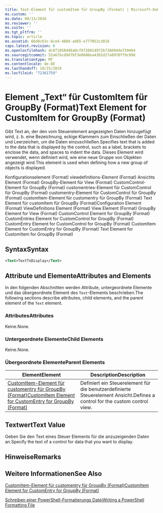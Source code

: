 ```yaml
---
title: Text-Element für customItem für GroupBy (Format) | Microsoft-Dokumentation
ms.custom: ''
ms.date: 09/13/2016
ms.reviewer: ''
ms.suite: ''
ms.tgt_pltfrm: ''
ms.topic: article
ms.assetid: 66d8c63c-6ce4-480d-ad65-e777052c3818
caps.latest.revision: 6
ms.openlocfilehash: dc8f1058448a0cf9720014972b736694de759404
ms.sourcegitcommit: 52a67bcd9d7bf3e8600ea4302d1fa8970ff9c998
ms.translationtype: MT
ms.contentlocale: de-DE
ms.lasthandoff: 10/15/2019
ms.locfileid: "72361759"
---
```

# <a name="text-element-for-customitem-for-groupby-format"></a><span data-ttu-id="9e036-102">Element „Text“ für CustomItem für GroupBy (Format)</span><span class="sxs-lookup"><span data-stu-id="9e036-102">Text Element for CustomItem for GroupBy (Format)</span></span>

<span data-ttu-id="9e036-103">Gibt Text an, der den vom Steuerelement angezeigten Daten hinzugefügt wird, z. b. eine Bezeichnung, eckige Klammern zum Einschließen der Daten und Leerzeichen, um die Daten einzuschließen.</span><span class="sxs-lookup"><span data-stu-id="9e036-103">Specifies text that is added to the data that is displayed by the control, such as a label, brackets to enclose the data, and spaces to indent the data.</span></span> <span data-ttu-id="9e036-104">Dieses Element wird verwendet, wenn definiert wird, wie eine neue Gruppe von Objekten angezeigt wird.</span><span class="sxs-lookup"><span data-stu-id="9e036-104">This element is used when defining how a new group of objects is displayed.</span></span>

<span data-ttu-id="9e036-105">Konfigurationselement (Format) viewdefinitions-Element (Format) Ansichts Element (Format) GroupBy-Element für View (Format) CustomControl-Element für GroupBy (Format) customentries-Element für CustomControl für GroupBy (Format) customentry-Element für CustomControl für GroupBy (Format) customItem-Element für customentry für GroupBy (Format) Text Element für customItem für GroupBy (Format)</span><span class="sxs-lookup"><span data-stu-id="9e036-105">Configuration Element (Format) ViewDefinitions Element (Format) View Element (Format) GroupBy Element for View (Format) CustomControl Element for GroupBy (Format) CustomEntries Element for CustomControl for GroupBy (Format) CustomEntry Element for CustomControl for GroupBy (Format) CustomItem Element for CustomEntry for GroupBy (Format) Text Element for CustomItem for GroupBy (Format)</span></span>

## <a name="syntax"></a><span data-ttu-id="9e036-106">Syntax</span><span class="sxs-lookup"><span data-stu-id="9e036-106">Syntax</span></span>

```xml
<Text>TextToDisplay</Text>
```

## <a name="attributes-and-elements"></a><span data-ttu-id="9e036-107">Attribute und Elemente</span><span class="sxs-lookup"><span data-stu-id="9e036-107">Attributes and Elements</span></span>

<span data-ttu-id="9e036-108">In den folgenden Abschnitten werden Attribute, untergeordnete Elemente und das übergeordnete Element des `Text`-Elements beschrieben.</span><span class="sxs-lookup"><span data-stu-id="9e036-108">The following sections describe attributes, child elements, and the parent element of the `Text` element.</span></span>

### <a name="attributes"></a><span data-ttu-id="9e036-109">Attributes</span><span class="sxs-lookup"><span data-stu-id="9e036-109">Attributes</span></span>

<span data-ttu-id="9e036-110">Keine.</span><span class="sxs-lookup"><span data-stu-id="9e036-110">None.</span></span>

### <a name="child-elements"></a><span data-ttu-id="9e036-111">Untergeordnete Elemente</span><span class="sxs-lookup"><span data-stu-id="9e036-111">Child Elements</span></span>

<span data-ttu-id="9e036-112">Keine.</span><span class="sxs-lookup"><span data-stu-id="9e036-112">None.</span></span>

### <a name="parent-elements"></a><span data-ttu-id="9e036-113">Übergeordnete Elemente</span><span class="sxs-lookup"><span data-stu-id="9e036-113">Parent Elements</span></span>

|<span data-ttu-id="9e036-114">Element</span><span class="sxs-lookup"><span data-stu-id="9e036-114">Element</span></span>|<span data-ttu-id="9e036-115">Description</span><span class="sxs-lookup"><span data-stu-id="9e036-115">Description</span></span>|
|-------------|-----------------|
|[<span data-ttu-id="9e036-116">CustomItem-Element für customentry für GroupBy (Format)</span><span class="sxs-lookup"><span data-stu-id="9e036-116">CustomItem Element for CustomEntry for GroupBy (Format)</span></span>](./customitem-element-for-customentry-for-groupby-format.md)|<span data-ttu-id="9e036-117">Definiert ein Steuerelement für die benutzerdefinierte Steuerelement Ansicht.</span><span class="sxs-lookup"><span data-stu-id="9e036-117">Defines a control for the custom control view.</span></span>|

## <a name="text-value"></a><span data-ttu-id="9e036-118">Textwert</span><span class="sxs-lookup"><span data-stu-id="9e036-118">Text Value</span></span>

<span data-ttu-id="9e036-119">Geben Sie den Text eines Steuer Elements für die anzuzeigenden Daten an.</span><span class="sxs-lookup"><span data-stu-id="9e036-119">Specify the text of a control for data that you want to display.</span></span>

## <a name="remarks"></a><span data-ttu-id="9e036-120">Hinweise</span><span class="sxs-lookup"><span data-stu-id="9e036-120">Remarks</span></span>

## <a name="see-also"></a><span data-ttu-id="9e036-121">Weitere Informationen</span><span class="sxs-lookup"><span data-stu-id="9e036-121">See Also</span></span>

[<span data-ttu-id="9e036-122">CustomItem-Element für customentry für GroupBy (Format)</span><span class="sxs-lookup"><span data-stu-id="9e036-122">CustomItem Element for CustomEntry for GroupBy (Format)</span></span>](./customitem-element-for-customentry-for-groupby-format.md)

[<span data-ttu-id="9e036-123">Schreiben einer PowerShell-Formatierungs Datei</span><span class="sxs-lookup"><span data-stu-id="9e036-123">Writing a PowerShell Formatting File</span></span>](./writing-a-powershell-formatting-file.md)
